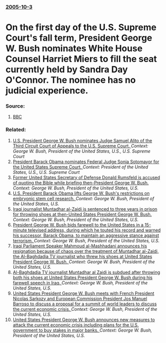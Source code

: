### [2005-10-3](/news/2005/10/3/index.md)

#  On the first day of  the U.S. Supreme Court's fall term, President George W. Bush nominates White House Counsel Harriet Miers to fill the seat currently held by Sandra Day O'Connor. The nominee has no judicial experience.  




### Source:

1. [BBC](http://news.bbc.co.uk/2/hi/americas/4304684.stm)

### Related:

1. [ U.S. President George W. Bush nominates Judge Samuel Alito of the Third Circuit Court of Appeals to the U.S. Supreme Court. ](/news/2005/10/31/u-s-president-george-w-bush-nominates-judge-samuel-alito-of-the-third-circuit-court-of-appeals-to-the-u-s-supreme-court.md) _Context: George W. Bush, President of the United States, U.S., U.S. Supreme Court_
2. [ President Barack Obama nominates Federal Judge Sonia Sotomayor for the United States Supreme Court. ](/news/2009/05/26/president-barack-obama-nominates-federal-judge-sonia-sotomayor-for-the-united-states-supreme-court.md) _Context: President of the United States, U.S., U.S. Supreme Court_
3. [ Former United States Secretary of Defense Donald Rumsfeld is accused of quoting the Bible while briefing then-President George W. Bush. ](/news/2009/05/18/former-united-states-secretary-of-defense-donald-rumsfeld-is-accused-of-quoting-the-bible-while-briefing-then-president-george-w-bush.md) _Context: George W. Bush, President of the United States, U.S._
4. [ U.S. President Barack Obama lifts George W. Bush's restrictions on embryonic stem cell research. ](/news/2009/03/9/u-s-president-barack-obama-lifts-george-w-bush-s-restrictions-on-embryonic-stem-cell-research.md) _Context: George W. Bush, President of the United States, U.S._
5. [ Iraqi journalist Muntadhar al-Zaidi is sentenced to three years in prison for throwing shoes at then-United States President George W. Bush. ](/news/2009/03/12/iraqi-journalist-muntadhar-al-zaidi-is-sentenced-to-three-years-in-prison-for-throwing-shoes-at-then-united-states-president-george-w-bush.md) _Context: George W. Bush, President of the United States, U.S._
6. [ President George W. Bush bids farewell to the United States in a 15-minute televised address, during which he touted his record and warned his successor, Barack Obama, to maintain an aggressive stance against terrorism. ](/news/2009/01/15/president-george-w-bush-bids-farewell-to-the-united-states-in-a-15-minute-televised-address-during-which-he-touted-his-record-and-warned.md) _Context: George W. Bush, President of the United States, U.S._
7. [ Iraqi Parliament Speaker Mahmoud al-Mashhadani announces his resignation because of chaos over the treatment of Muntadhar al-Zaidi, the Al-Baghdadia TV journalist who threw his shoes at United States President George W. Bush. ](/news/2008/12/17/iraqi-parliament-speaker-mahmoud-al-mashhadani-announces-his-resignation-because-of-chaos-over-the-treatment-of-muntadhar-al-zaidi-the-al.md) _Context: George W. Bush, President of the United States, U.S._
8. [ Al-Baghdadia TV journalist Muntadhar al Zaidi is subdued after throwing both his shoes at United States President George W. Bush during his farewell speech in Iraq. ](/news/2008/12/14/al-baghdadia-tv-journalist-muntadhar-al-zaidi-is-subdued-after-throwing-both-his-shoes-at-united-states-president-george-w-bush-during-his.md) _Context: George W. Bush, President of the United States, U.S._
9. [ United States President George W. Bush meets with French President Nicolas Sarkozy and European Commission President Jos Manuel Barroso to discuss a proposal for a summit of world leaders to discuss the current economic crisis. ](/news/2008/10/18/united-states-president-george-w-bush-meets-with-french-president-nicolas-sarkozy-and-european-commission-president-jose-manuel-barroso-to.md) _Context: George W. Bush, President of the United States, U.S._
10. [ United States President George W. Bush announces new measures to attack the current economic crisis including plans for the U.S. government to buy stakes in major banks. ](/news/2008/10/14/united-states-president-george-w-bush-announces-new-measures-to-attack-the-current-economic-crisis-including-plans-for-the-u-s-government.md) _Context: George W. Bush, President of the United States, U.S._
